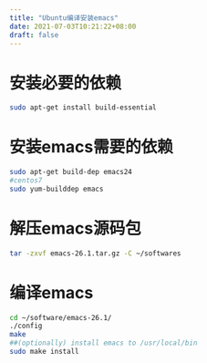 ```yaml
---
title: "Ubuntu编译安装emacs"
date: 2021-07-03T10:21:22+08:00
draft: false
---
```


# 安装必要的依赖

```bash
sudo apt-get install build-essential
```

# 安装emacs需要的依赖

```bash
sudo apt-get build-dep emacs24
#centos7
sudo yum-builddep emacs
```

# 解压emacs源码包

```bash
tar -zxvf emacs-26.1.tar.gz -C ~/softwares
```

# 编译emacs

```bash
cd ~/software/emacs-26.1/
./config
make
##(optionally) install emacs to /usr/local/bin
sudo make install
```

